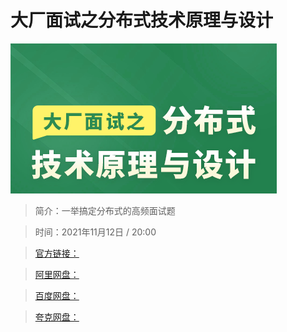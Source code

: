 # 大厂面试之分布式技术原理与设计

![img](../../assets/CioPOWGM4WCAFma0AAC7UIJGe-M867.png)

> 简介：一举搞定分布式的高频面试题

> 时间：2021年11月12日 / 20:00

> [官方链接：]()

> [阿里网盘：]()

> [百度网盘：]()

> [夸克网盘：]()
